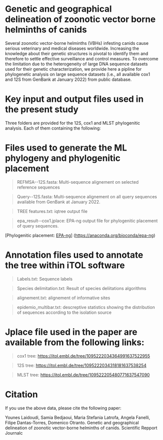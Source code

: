 # Genetic and geographical delineation of zoonotic vector borne helminths of canids
Several zoonotic vector-borne helminths (VBHs) infesting canids cause serious veterinary and medical diseases worldwide. Increasing the knowledge about their genetic structures is pivotal to identify them and therefore to settle effective surveillance and control measures. To overcome the limitation due to the heterogeneity of large DNA sequence datasets used for their genetic characterization, we provide here a pipline for phylogenetic analysis on large sequence datasets (i.e., all available cox1 and 12S  from GenBank at January 2022) from public database.

# Key input and output files used in the present study

Three folders are provided for the 12S, cox1 and MLST phylogenitic analysis. Each of them containing the following:

# Files used to generate the ML phylogeny and phylogenitic placement

> REFMSA--12S.fasta: Multi-sequence alignement on selected reference sequences

> Query--12S.fasta: Multi-sequence alignement on all query sequences available from GenBank at January 2022.

> TREE features.txt: iqtree output file

> epa_result--cox1.jplace: EPA-ng output file for phylogenitic placement of query sequences.

[Phylogenitic placement: [EPA-ng](https://github.com/Pbdas/epa-ng.git)] (https://anaconda.org/bioconda/epa-ng)



# Annotation files used to annotate the tree within iTOL software

> Labels.txt: Sequence labels 

> Species delimitation.txt: Result of species deliitations algorithms

> alignement.txt: alignement of informative sites

> epidemio_multibar.txt: descreptive statistics showing the distribution of sequences according to the isolation source


# Jplace file used in the paper are available from the following links:

> cox1 tree: https://itol.embl.de/tree/1095222034364991637522955 

> 12S tree: https://itol.embl.de/tree/1095222034318181637538254 

> MLST tree: https://itol.embl.de/tree/109522205480771637547090


# Citation
If you use the above data, please cite the following paper:

Younes Laidoudi, Samia Bedjaoui, Maria Stefania Latrofa, Angela Fanelli, Filipe Dantas-Torres, Domenico Otranto. Genetic and geographical delineation of zoonotic vector-borne helminths of canids. Scientific Repport Journalc


